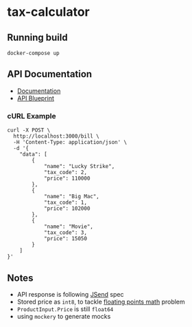 # tax-calculator

## Running build

```
docker-compose up
```

## API Documentation
- [Documentation](http://htmlpreview.github.io/?https://raw.githubusercontent.com/kemalelmizan/tax-calculator/master/docs/tax-calculator.html)
- [API Blueprint](docs/tax-calculator.apib)

### cURL Example

```
curl -X POST \
  http://localhost:3000/bill \
  -H 'Content-Type: application/json' \
  -d '{
    "data": [
        {
            "name": "Lucky Strike",
            "tax_code": 2,
            "price": 110000
        },
        {
            "name": "Big Mac",
            "tax_code": 1,
            "price": 102000
        },
        {
            "name": "Movie",
            "tax_code": 3,
            "price": 15050
        }
    ]
}'
```

## Notes

- API response is following [JSend](https://labs.omniti.com/labs/jsend) spec
- Stored price as `int8`, to tackle [floating points math](http://0.30000000000000004.com/) problem
- `ProductInput.Price` is still `float64`
- using `mockery` to generate mocks
